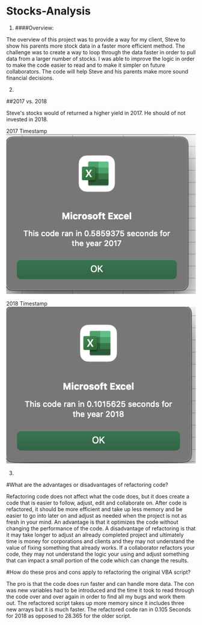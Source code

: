 # Stocks-Analysis

1)	####Overview: 

The overview of this project was to provide a way for my client, Steve to show his parents more stock data in a faster more efficient method.
The challenge was to create a way to loop through the data faster in order to pull data from a larger number of stocks. I was able to improve the logic in order to make the code easier to read and to make it simpler on future collaborators. The code will help Steve and his parents make more sound financial decisions. 


2)
##2017 vs. 2018 

Steve's stocks would of returned a higher yield in 2017. He should of not invested in 2018. 


2017 Timestamp
![image](https://github.com/TSheridan01/Stocks-Analysis/blob/4618ed66bc0e6da8b3c78b5cbe7966b38744b562/Resources/Vba_Challenge_2017.png)

2018 Timestamp
![image](https://github.com/TSheridan01/Stocks-Analysis/blob/fed704f39b14591743a590bd27ab07aef959fdf1/Resources/Vba_Challenge_2018.png)

3)
#What are the advantages or disadvantages of refactoring code?

Refactoring code does not affect what the code does, but it does create a code that is easier to follow, adjust, edit and collaborate on. After code is refactored, it should be more efficient and take up less memory and be easier to go into later on and adjust as needed when the project is not as fresh in your mind. An advantage is that it optimizes the code without changing the performance of the code. A disadvantage of refactoring is that it may take longer to adjust an already completed project and ultimately time is money for corporations and clients and they may not understand the value of fixing something that already works. If a collaborator refactors your code, they may not understand the logic your using and adjust something that can impact a small portion of the code which can change the results. 

#How do these pros and cons apply to refactoring the original VBA script?

The pro is that the code does run faster and can handle more data. The con was new variables had to be introduced and the time it took to read through the code over and over again in order to find all my bugs and work them out. The refactored script takes up more memory since it includes three new arrays but it is much faster. The refactored code ran in 0.105 Seconds for 2018 as opposed to 28.365 for the older script. 

